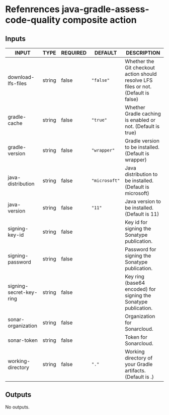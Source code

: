 # Refenrences java-gradle-assess-code-quality composite action

## Inputs

<!-- AUTO-DOC-INPUT:START - Do not remove or modify this section -->

| INPUT                   | TYPE   | REQUIRED | DEFAULT       | DESCRIPTION                                                                         |
| ----------------------- | ------ | -------- | ------------- | ----------------------------------------------------------------------------------- |
| download-lfs-files      | string | false    | `"false"`     | Whether the Git checkout action should resolve LFS files or not. (Default is false) |
| gradle-cache            | string | false    | `"true"`      | Whether Gradle caching is enabled or not. (Default is true)                         |
| gradle-version          | string | false    | `"wrapper"`   | Gradle version to be installed. (Default is wrapper)                                |
| java-distribution       | string | false    | `"microsoft"` | Java distribution to be installed. (Default is microsoft)                           |
| java-version            | string | false    | `"11"`        | Java version to be installed. (Default is 11)                                       |
| signing-key-id          | string | false    |               | Key id for signing the Sonatype publication.                                        |
| signing-password        | string | false    |               | Password for signing the Sonatype publication.                                      |
| signing-secret-key-ring | string | false    |               | Key ring (base64 encoded) for signing the Sonatype publication.                     |
| sonar-organization      | string | false    |               | Organization for Sonarcloud.                                                        |
| sonar-token             | string | false    |               | Token for Sonarcloud.                                                               |
| working-directory       | string | false    | `"."`         | Working directory of your Gradle artifacts. (Default is .)                          |

<!-- AUTO-DOC-INPUT:END -->

## Outputs

<!-- AUTO-DOC-OUTPUT:START - Do not remove or modify this section -->

No outputs.

<!-- AUTO-DOC-OUTPUT:END -->
